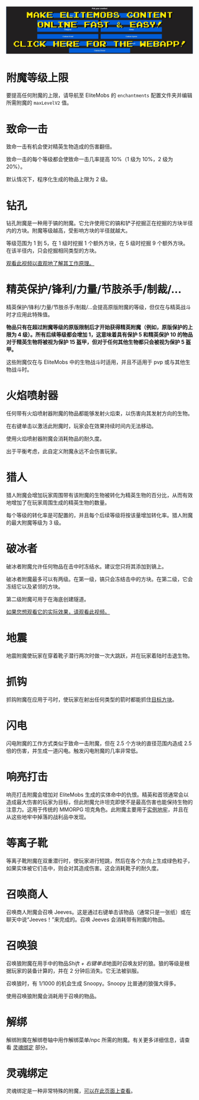 [![webapp_banner.jpg](../../../img/wiki/webapp_banner.jpg)](https://magmaguy.com/webapp/webapp.html)

# 附魔等级上限

要提高任何附魔的上限，请导航至 EliteMobs 的 `enchantments` 配置文件夹并编辑所需附魔的 `maxLevelV2` 值。

# 致命一击

致命一击有机会使对精英生物造成的伤害翻倍。

致命一击的每个等级都会使致命一击几率提高 10%（1 级为 10%，2 级为 20%）。

默认情况下，程序化生成的物品上限为 2 级。

# 钻孔

钻孔附魔是一种用于镐的附魔。它允许使用它的镐和铲子挖掘正在挖掘的方块半径内的方块。附魔等级越高，受影响方块的半径就越大。

等级范围为 1 到 5，在 1 级时挖掘 1 个额外方块，在 5 级时挖掘 9 个额外方块。在该半径内，只会挖掘相同类型的方块。

[观看此视频以直观地了解其工作原理。](https://youtu.be/CM78o_-Aa0s)

# 精英保护/锋利/力量/节肢杀手/制裁/...

精英保护/锋利/力量/节肢杀手/制裁/...会提高原版附魔的等级，但仅在与精英战斗时才应用此特殊值。

**物品只有在超过附魔等级的原版限制后才开始获得精英附魔（例如，原版保护的上限为 4 级）。所有后续等级都会增加 1，这意味着具有保护 5 和精英保护 10 的物品对于精英生物将被视为保护 15 盔甲，但对于任何其他生物都只会被视为保护 5 盔甲。**

这些附魔仅在与 EliteMobs 中的生物战斗时适用，并且不适用于 pvp 或与其他生物战斗时。

# 火焰喷射器

任何带有火焰喷射器附魔的物品都能够发射火焰束，以伤害向其发射方向的生物。

在右键单击以激活此附魔时，玩家会在效果持续时间内无法移动。

使用火焰喷射器附魔会消耗物品的耐久度。

出于平衡考虑，此自定义附魔永远不会伤害玩家。

# 猎人

猎人附魔会增加玩家周围带有该附魔的生物被转化为精英生物的百分比，从而有效地增加了在玩家周围生成的精英生物的数量。

每个等级的转化率是可配置的，并且每个后续等级将按该量增加转化率。猎人附魔的最大附魔等级为 3 级。

# 破冰者

破冰者附魔允许任何物品在击中时冻结水。建议您只将其添加到镐上。

破冰者附魔最多可以有两级。在第一级，镐只会冻结击中的方块。在第二级，它会冻结它以及紧邻的方块。

第二级附魔可用于在海底创建隧道。

[如果您想观看它的实际效果，请观看此视频。](https://youtu.be/k206wfEBCqs)

# 地震

地震附魔使玩家在穿着靴子潜行两次时做一次大跳跃，并在玩家着陆时击退生物。

# 抓钩

抓钩附魔在应用于弓时，使玩家在射出任何类型的箭时都能抓住[目标方块](https://minecraft.fandom.com/wiki/Target)。

# 闪电

闪电附魔的工作方式类似于致命一击附魔，但在 2.5 个方块的直径范围内造成 2.5 倍的伤害，并生成一道闪电。触发闪电附魔的几率非常低。

# 响亮打击

响亮打击附魔会增加对 EliteMobs 生成的实体命中的仇恨。精英和首领通常会以造成最大伤害的玩家为目标，但此附魔允许坦克即使不是最高伤害也能保持生物的注意力。这用于传统的 MMORPG 坦克角色。此附魔主要用于[实例地牢]($language$/EliteMobs/building_for_elitemobs.md&section=instanced-dungeons)，并且在从这些地牢中掉落的战利品中发现。

# 等离子靴

等离子靴附魔在双重潜行时，使玩家进行短跳，然后在各个方向上生成绿色粒子，如果实体被它们击中，则会对其造成伤害。这会消耗靴子的耐久度。

# 召唤商人

召唤商人附魔会召唤 Jeeves。这是通过右键单击该物品（通常只是一张纸）或在聊天中说“Jeeves！”来完成的。召唤 Jeeves 会消耗带有附魔的物品。

# 召唤狼

召唤狼附魔在用手中的物品*Shift + 右键单击*地面时召唤友好的狼。狼的等级是根据玩家的装备计算的，并在 2 分钟后消失。它无法被驯服。

召唤狼时，有 1/1000 的机会生成 Snoopy。Snoopy 比普通的狼强大得多。

使用召唤狼附魔会消耗用于召唤的物品。

# 解绑

解绑附魔在解绑卷轴中用作解绑菜单/npc 所需的附魔。有关更多详细信息，请查看 [灵魂绑定](#Soulbind) 部分。

# 灵魂绑定

灵魂绑定是一种非常特殊的附魔，[可以在此页面上查看]($language$/elitemobs/soulbind.md)。
